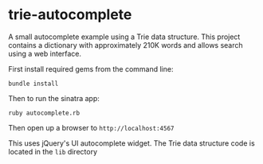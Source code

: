 trie-autocomplete
=================

A small autocomplete example using a Trie data structure. This project contains a dictionary with approximately 210K words and allows search using a web interface.

First install required gems from the command line:

```
bundle install
```

Then to run the sinatra app:

```
ruby autocomplete.rb
```

Then open up a browser to `http://localhost:4567`

This uses jQuery's UI autocomplete widget. The Trie data structure code is located in the `lib` directory
